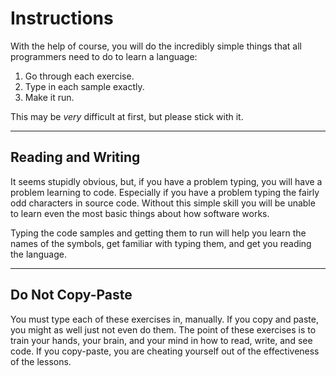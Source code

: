 # Instructions

With the help of course, you will do the incredibly simple things that all programmers need to do to learn a language:

1. Go through each exercise.
2. Type in each sample exactly.
3. Make it run.

This may be _very_ difficult at first, but please stick with it.

___

## Reading and Writing
It seems stupidly obvious, but, if you have a problem typing, you will have a problem learning to code. Especially if you have a problem typing the fairly odd characters in source code. Without this simple skill you will be unable to learn even the most basic things about how software works.

Typing the code samples and getting them to run will help you learn the names of the symbols, get familiar with typing them, and get you reading the language.


___
## Do Not Copy-Paste
You must type each of these exercises in, manually. If you copy and paste, you might as well just not even do them. The point of these exercises is to train your hands, your brain, and your mind in how to read, write, and see code. If you copy-paste, you are cheating yourself out of the effectiveness of the lessons.
